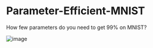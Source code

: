 # Parameter-Efficient-MNIST
How few parameters do you need to get 99% on MNIST?

![image](https://user-images.githubusercontent.com/70070682/230638017-41fcfb78-babf-436d-adcf-5d9da45b472f.png)
